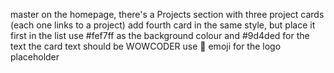 master
on the homepage, there's a Projects section with three project cards (each one links to a project)
add fourth card in the same style, but place it first in the list
use #fef7ff as the background colour and #9d4ded for the text
the card text should be WOWCODER
use 🤖 emoji for the logo placeholder
